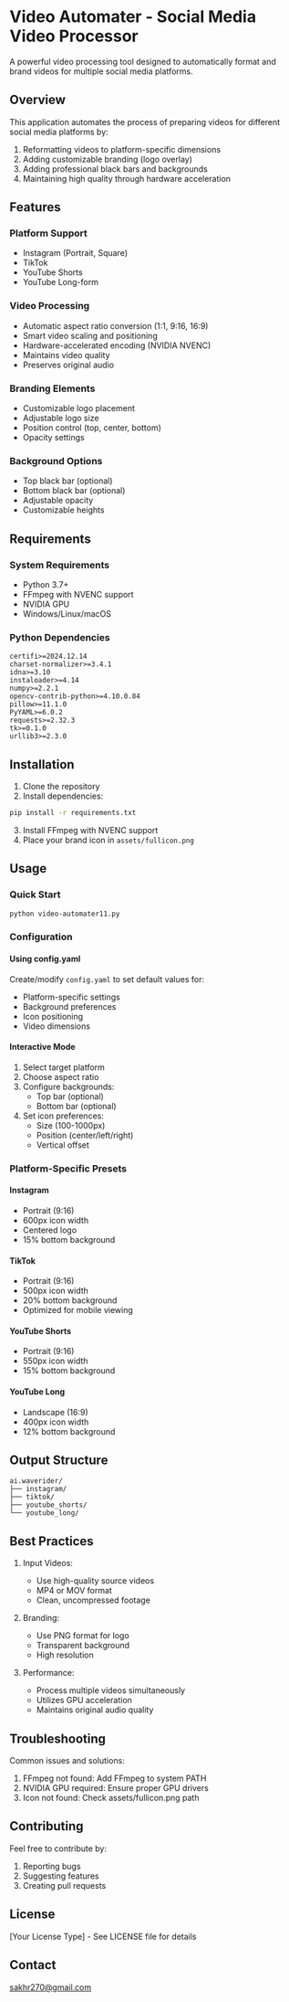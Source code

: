 # Video Automater - Social Media Video Processor

A powerful video processing tool designed to automatically format and brand videos for multiple social media platforms.

## Overview

This application automates the process of preparing videos for different social media platforms by:
1. Reformatting videos to platform-specific dimensions
2. Adding customizable branding (logo overlay)
3. Adding professional black bars and backgrounds
4. Maintaining high quality through hardware acceleration

## Features

### Platform Support
- Instagram (Portrait, Square)
- TikTok
- YouTube Shorts
- YouTube Long-form

### Video Processing
- Automatic aspect ratio conversion (1:1, 9:16, 16:9)
- Smart video scaling and positioning
- Hardware-accelerated encoding (NVIDIA NVENC)
- Maintains video quality
- Preserves original audio

### Branding Elements
- Customizable logo placement
- Adjustable logo size
- Position control (top, center, bottom)
- Opacity settings

### Background Options
- Top black bar (optional)
- Bottom black bar (optional)
- Adjustable opacity
- Customizable heights

## Requirements

### System Requirements
- Python 3.7+
- FFmpeg with NVENC support
- NVIDIA GPU
- Windows/Linux/macOS

### Python Dependencies
```
certifi>=2024.12.14
charset-normalizer>=3.4.1
idna>=3.10
instaloader>=4.14
numpy>=2.2.1
opencv-contrib-python>=4.10.0.84
pillow>=11.1.0
PyYAML>=6.0.2
requests>=2.32.3
tk>=0.1.0
urllib3>=2.3.0
```

## Installation

1. Clone the repository
2. Install dependencies:
```bash
pip install -r requirements.txt
```
3. Install FFmpeg with NVENC support
4. Place your brand icon in `assets/fullicon.png`

## Usage

### Quick Start
```bash
python video-automater11.py
```

### Configuration

#### Using config.yaml
Create/modify `config.yaml` to set default values for:
- Platform-specific settings
- Background preferences
- Icon positioning
- Video dimensions

#### Interactive Mode
1. Select target platform
2. Choose aspect ratio
3. Configure backgrounds:
   - Top bar (optional)
   - Bottom bar (optional)
4. Set icon preferences:
   - Size (100-1000px)
   - Position (center/left/right)
   - Vertical offset

### Platform-Specific Presets

#### Instagram
- Portrait (9:16)
- 600px icon width
- Centered logo
- 15% bottom background

#### TikTok
- Portrait (9:16)
- 500px icon width
- 20% bottom background
- Optimized for mobile viewing

#### YouTube Shorts
- Portrait (9:16)
- 550px icon width
- 15% bottom background

#### YouTube Long
- Landscape (16:9)
- 400px icon width
- 12% bottom background

## Output Structure

```
ai.waverider/
├── instagram/
├── tiktok/
├── youtube_shorts/
└── youtube_long/
```

## Best Practices

1. Input Videos:
   - Use high-quality source videos
   - MP4 or MOV format
   - Clean, uncompressed footage

2. Branding:
   - Use PNG format for logo
   - Transparent background
   - High resolution

3. Performance:
   - Process multiple videos simultaneously
   - Utilizes GPU acceleration
   - Maintains original audio quality

## Troubleshooting

Common issues and solutions:
1. FFmpeg not found: Add FFmpeg to system PATH
2. NVIDIA GPU required: Ensure proper GPU drivers
3. Icon not found: Check assets/fullicon.png path

## Contributing

Feel free to contribute by:
1. Reporting bugs
2. Suggesting features
3. Creating pull requests

## License

[Your License Type] - See LICENSE file for details

## Contact

sakhr270@gmail.com